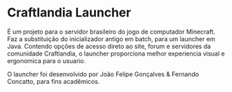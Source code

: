 Craftlandia Launcher
====================
É um projeto para o servidor brasileiro do jogo de computador Minecraft.
Faz a substituição do inicializador antigo em batch, para um launcher em Java. 
Contendo opções de acesso direto ao site, forum e servidores da comunidade Craftlandia, o launcher proporciona melhor experiencia visual e ergonomica para o usuario.

O launcher foi desenvolvido por João Felipe Gonçalves & Fernando Concatto, para fins acadêmicos.